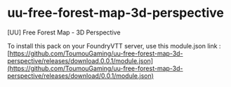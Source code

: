 # uu-free-forest-map-3d-perspective
[UU] Free Forest Map - 3D Perspective

To install this pack on your FoundryVTT server, use this module.json link : [https://github.com/ToumouGaming/uu-free-forest-map-3d-perspective/releases/download.0.0.1/module.json](https://github.com/ToumouGaming/uu-free-forest-map-3d-perspective/releases/download/0.0.1/module.json)
